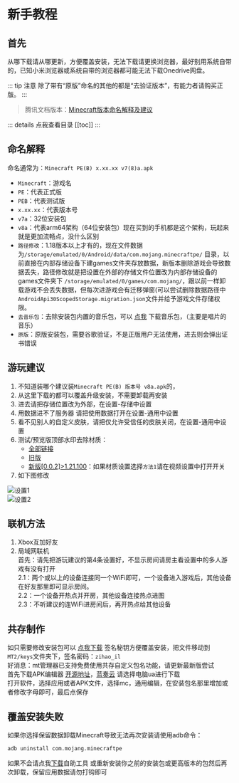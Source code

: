 # 新手教程

## 首先

从哪下载请从哪更新，方便覆盖安装，无法下载请更换浏览器，最好别用系统自带的，已知小米浏览器或系统自带的浏览器都可能无法下载Onedrive网盘。

::: tip 注意
除了带有“原版”命名的其他的都是“去验证版本”，有能力者请购买正版。
:::

> 腾讯文档版本：[Minecraft版本命名解释及建议](https://docs.qq.com/doc/DY3RZaGhBQnphdlpI)


::: details 点我查看目录
[[toc]]
:::

## 命名解释

命名通常为：`Minecraft PE(B) x.xx.xx v7(8)a.apk`

- `Minecraft`：游戏名
- `PE`：代表正式版
- `PEB`：代表测试版
- `x.xx.xx`：代表版本号
- `v7a`：32位安装包
- `v8a`：代表arm64架构（64位安装包）现在买到的手机都是这个架构，玩起来就是更加流畅点，没什么区别
- `路径修改`：1.18版本以上才有的，现在文件数据为`/storage/emulated/0/Android/data/com.mojang.minecraftpe/`
  目录，以前直接在内部存储设备下建games文件夹存放数据，新版本删除游戏会导致数据丢失，路径修改就是把设置在外部的存储文件位置改为内部存储设备的games文件夹下
  `/storage/emulated/0/games/com.mojang/`，跟以前一样卸载游戏不会丢失数据，但每次进游戏会有迁移弹窗(可以尝试删除数据路径中
  `AndroidApi30ScopedStorage.migration.json`文件并给予游戏文件存储权限。
- `去音乐包`：去除安装包内置的音乐包，可以 [点我](https://bbk.endyun.ltd/s/musicpack) 下载音乐包，（主要是唱片的音乐）
- `原版`：原版安装包，需要谷歌验证，不是正版用户无法使用，进去则会弹出证书错误

## 游玩建议

1. 不知道装哪个建议装`Minecraft PE(B) 版本号 v8a.apk`的，
2. 从这里下载的都可以覆盖升级安装，不需要卸载再安装
3. 进去请把存储位置改为外部，在设置-存储中设置
4. 用数据进不了服务器 请把使用数据打开在设置-通用中设置
5. 看不见别人的自定义皮肤，请把仅允许受信任的皮肤关闭，在设置-通用中设置
6. 测试/预览版顶部水印去除材质：
    - [全部链接](https://sdyueqian-my.sharepoint.cn/:f:/g/personal/admin_sdyueqian_partner_onmschina_cn/EhIRFrDjZq9Iukz5lqDZND4B-PODBY2vPwD-9dQXlmiKCA)
    - [旧版](https://zihao-il.lanzouo.com/iLrzN80murc)
    - [新版\[0.0.2\]>1.21.100](https://zihao-il.lanzouo.com/ixyzM30b7t5g)：如果材质设置选择`方法1`请在视频设置中打开开关
7. 如下图修改

![设置1](/images/设置1.jpg)  
![设置2](/images/设置2.jpg)

## 联机方法

1. Xbox互加好友
2. 局域网联机  
   首先：请先把游玩建议的第4条设置好，不显示房间请房主看设置中的多人游戏有没有打开  
   2.1：两个或以上的设备连接同一个WiFi即可，一个设备进入游戏后，其他设备在好友那里即可显示房间。  
   2.2：一个设备开热点并开房，其他设备连接热点进图  
   2.3：不听建议的连WiFi进房间后，再开热点给其他设备

## 共存制作

如只需要修改安装包可以 [点我下载](https://sdyueqian-my.sharepoint.cn/:u:/g/personal/admin_sdyueqian_partner_onmschina_cn/EfZC9hdJ1EtHrCqJPL6Lp4oBCi4kBRnmVf2XbQbEk_VTGg?download=1)
签名秘钥方便覆盖安装，把文件移动到`MT2/keys`文件夹下，签名密码：`zihao_il`  
好消息：mt管理器已支持免费使用共存自定义包名功能，请更新最新版尝试  
首先下载APK编辑器 [开源地址](https://github.com/PatrickAlex2019/ApkEditor/releases)，[蓝奏云](https://zihao-il.lanzouo.com/i5KQx1i6g7mb0)
请选择电脑ua进行下载  
打开软件，选择应用或者APK文件，选择mc，通用编辑，在安装包名那里增加或者修改字母即可，最后点保存

## 覆盖安装失败

如果你选择保留数据卸载Minecraft导致无法再次安装请使用adb命令：

```bash [adb]
adb uninstall com.mojang.minecraftpe
```

如果不会请点我[下载](https://zihao-il.lanzouo.com/iaEZc2bb1ykf)自助工具
或重新安装你之前的安装包或更高版本的包然后再次卸载，保留应用数据请勿打钩即可

